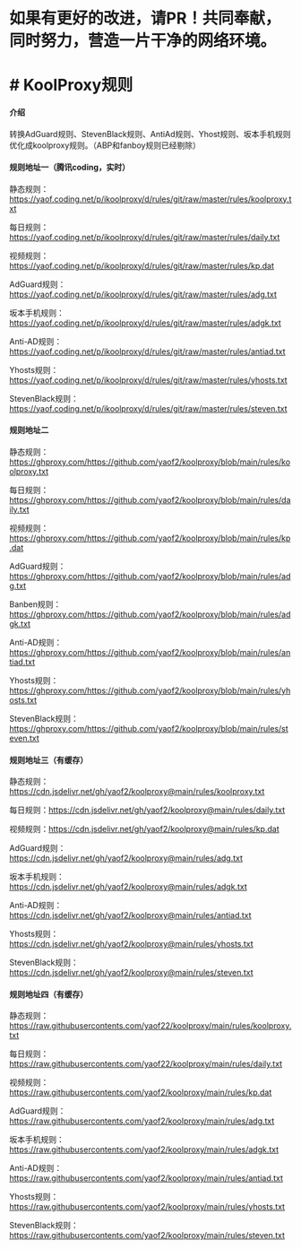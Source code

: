 
# 如果有更好的改进，请PR！共同奉献，同时努力，营造一片干净的网络环境。

# # KoolProxy规则

#### 介绍
转换AdGuard规则、StevenBlack规则、AntiAd规则、Yhost规则、坂本手机规则优化成koolproxy规则。（ABP和fanboy规则已经剔除）


#### 规则地址一（腾讯coding，实时）

静态规则：https://yaof.coding.net/p/ikoolproxy/d/rules/git/raw/master/rules/koolproxy.txt

每日规则：https://yaof.coding.net/p/ikoolproxy/d/rules/git/raw/master/rules/daily.txt

视频规则：https://yaof.coding.net/p/ikoolproxy/d/rules/git/raw/master/rules/kp.dat

AdGuard规则：https://yaof.coding.net/p/ikoolproxy/d/rules/git/raw/master/rules/adg.txt 

坂本手机规则：https://yaof.coding.net/p/ikoolproxy/d/rules/git/raw/master/rules/adgk.txt

Anti-AD规则：https://yaof.coding.net/p/ikoolproxy/d/rules/git/raw/master/rules/antiad.txt

Yhosts规则：https://yaof.coding.net/p/ikoolproxy/d/rules/git/raw/master/rules/yhosts.txt

StevenBlack规则：https://yaof.coding.net/p/ikoolproxy/d/rules/git/raw/master/rules/steven.txt


#### 规则地址二

静态规则：https://ghproxy.com/https://github.com/yaof2/koolproxy/blob/main/rules/koolproxy.txt

每日规则：https://ghproxy.com/https://github.com/yaof2/koolproxy/blob/main/rules/daily.txt

视频规则：https://ghproxy.com/https://github.com/yaof2/koolproxy/blob/main/rules/kp.dat

AdGuard规则：https://ghproxy.com/https://github.com/yaof2/koolproxy/blob/main/rules/adg.txt 

Banben规则：https://ghproxy.com/https://github.com/yaof2/koolproxy/blob/main/rules/adgk.txt

Anti-AD规则：https://ghproxy.com/https://github.com/yaof2/koolproxy/blob/main/rules/antiad.txt

Yhosts规则：https://ghproxy.com/https://github.com/yaof2/koolproxy/blob/main/rules/yhosts.txt

StevenBlack规则：https://ghproxy.com/https://github.com/yaof2/koolproxy/blob/main/rules/steven.txt


#### 规则地址三（有缓存）

静态规则：https://cdn.jsdelivr.net/gh/yaof2/koolproxy@main/rules/koolproxy.txt

每日规则：https://cdn.jsdelivr.net/gh/yaof2/koolproxy@main/rules/daily.txt

视频规则：https://cdn.jsdelivr.net/gh/yaof2/koolproxy@main/rules/kp.dat

AdGuard规则：https://cdn.jsdelivr.net/gh/yaof2/koolproxy@main/rules/adg.txt 

坂本手机规则：https://cdn.jsdelivr.net/gh/yaof2/koolproxy@main/rules/adgk.txt

Anti-AD规则：https://cdn.jsdelivr.net/gh/yaof2/koolproxy@main/rules/antiad.txt

Yhosts规则：https://cdn.jsdelivr.net/gh/yaof2/koolproxy@main/rules/yhosts.txt

StevenBlack规则：https://cdn.jsdelivr.net/gh/yaof2/koolproxy@main/rules/steven.txt



#### 规则地址四（有缓存）

静态规则：https://raw.githubusercontents.com/yaof22/koolproxy/main/rules/koolproxy.txt

每日规则：https://raw.githubusercontents.com/yaof22/koolproxy/main/rules/daily.txt

视频规则：https://raw.githubusercontents.com/yaof2/koolproxy/main/rules/kp.dat

AdGuard规则：https://raw.githubusercontents.com/yaof2/koolproxy/main/rules/adg.txt 

坂本手机规则：https://raw.githubusercontents.com/yaof2/koolproxy/main/rules/adgk.txt

Anti-AD规则：https://raw.githubusercontents.com/yaof2/koolproxy/main/rules/antiad.txt

Yhosts规则：https://raw.githubusercontents.com/yaof2/koolproxy/main/rules/yhosts.txt

StevenBlack规则：https://raw.githubusercontents.com/yaof2/koolproxy/main/rules/steven.txt

